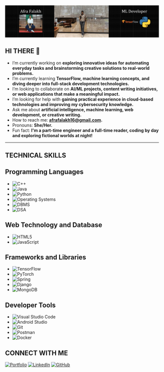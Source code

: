 ![Banner](https://raw.githubusercontent.com/afra16181falakh/afra16181falakh/main/banner.png)
## HI THERE 👋


- I’m currently working on **exploring innovative ideas for automating everyday tasks and brainstorming creative solutions to real-world problems.**  
- I’m currently learning **TensorFlow, machine learning concepts, and diving deeper into full-stack development technologies.**  
- I’m looking to collaborate on **AI/ML projects, content writing initiatives, or web applications that make a meaningful impact.**  
- I’m looking for help with **gaining practical experience in cloud-based technologies and improving my cybersecurity knowledge.**  
- Ask me about **artificial intelligence, machine learning, web development, or creative writing.**  
- How to reach me: **afrafalakh16@gmail.com.**  
- Pronouns: **She/Her.**  
- Fun fact: **I'm a part-time engineer and a full-time reader, coding by day and exploring fictional worlds at night!**  

---

## TECHNICAL SKILLS

## Programming Languages
- ![C++](https://img.shields.io/badge/C%2B%2B-%2300599C.svg?style=for-the-badge&logo=c%2B%2B&logoColor=white)
- ![Java](https://img.shields.io/badge/Java-%23ED8B00.svg?style=for-the-badge&logo=java&logoColor=white)
- ![Python](https://img.shields.io/badge/Python-%2314354C.svg?style=for-the-badge&logo=python&logoColor=white)
- ![Operating Systems](https://img.shields.io/badge/OS-Operating%20Systems-informational?style=for-the-badge)
- ![DBMS](https://img.shields.io/badge/DBMS-Database%20Management%20Systems-informational?style=for-the-badge)
- ![DSA](https://img.shields.io/badge/DSA-Data%20Structures%20and%20Algorithms-informational?style=for-the-badge)
  
## Web Technology and Database
- ![HTML5](https://img.shields.io/badge/HTML5-%23E34F26.svg?style=for-the-badge&logo=html5&logoColor=white)
- ![JavaScript](https://img.shields.io/badge/JavaScript-%23F7DF1E.svg?style=for-the-badge&logo=javascript&logoColor=black)

## Frameworks and Libraries
- ![TensorFlow](https://img.shields.io/badge/TensorFlow-%23FF6F00.svg?style=for-the-badge&logo=tensorflow&logoColor=white)
- ![PyTorch](https://img.shields.io/badge/PyTorch-%23EE4C2C.svg?style=for-the-badge&logo=pytorch&logoColor=white)
- ![Spring](https://img.shields.io/badge/Spring-%236DB33F.svg?style=for-the-badge&logo=spring&logoColor=white)
- ![Django](https://img.shields.io/badge/Django-%23092E20.svg?style=for-the-badge&logo=django&logoColor=white)
- ![MongoDB](https://img.shields.io/badge/MongoDB-%2347A248.svg?style=for-the-badge&logo=mongodb&logoColor=white)

## Developer Tools
- ![Visual Studio Code](https://img.shields.io/badge/VS%20Code-%23007ACC.svg?style=for-the-badge&logo=visual-studio-code&logoColor=white)
- ![Android Studio](https://img.shields.io/badge/Android%20Studio-%233DDC84.svg?style=for-the-badge&logo=android-studio&logoColor=white)
- ![Git](https://img.shields.io/badge/Git-%23F05033.svg?style=for-the-badge&logo=git&logoColor=white)
- ![Postman](https://img.shields.io/badge/Postman-%23FF6C37.svg?style=for-the-badge&logo=postman&logoColor=white)
- ![Docker](https://img.shields.io/badge/Docker-%232496ED.svg?style=for-the-badge&logo=docker&logoColor=white)


## CONNECT WITH ME 

[![Portfolio](https://img.shields.io/badge/Portfolio-000000?style=for-the-badge&logo=internet-explorer&logoColor=white)](https://afrafalakh.journoportfolio.com/)
[![LinkedIn](https://img.shields.io/badge/LinkedIn-0077B5?style=for-the-badge&logo=linkedin&logoColor=white)](https://www.linkedin.com/in/afra-falakh-1a997328b/)
[![GitHub](https://img.shields.io/badge/GitHub-181717?style=for-the-badge&logo=github&logoColor=white)](https://github.com/afra16181falakh)





